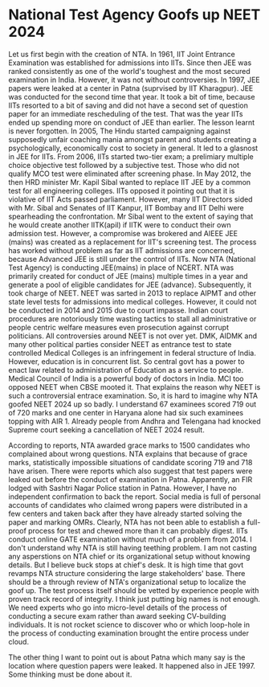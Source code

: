 # National Test Agency Goofs up NEET 2024

Let us first begin with the creation of NTA. In 1961, IIT Joint Entrance Examination was established
for admissions into IITs. Since then JEE was ranked consistently as one of the world's toughest and
the most secured examination in India. However, it was not without controversies. In 1997, JEE papers
were leaked at a center in Patna (suprvised by IIT Kharagpur). JEE was conducted for the second time
that year. It took a bit of time, because IITs resorted to a bit of saving and did not have a second
set of question paper for an immediate rescheduling of the test. That was the year IITs ended up 
spending more on conduct of JEE than earlier. The lesson learnt is never forgotten. In 2005, The Hindu
started campaigning against supposedly unfair coaching mania amongst parent and students creating
a psychologically, economically cost to society in general. It led to a glasnost in JEE for IITs.
From 2006, IITs started two-tier exam; a prelimiary multiple choice objective test followed by
a subjective test. Those who did not qualify MCO test were eliminated after screening phase. In
May 2012, the then HRD minister Mr. Kapil Sibal wanted to replace IIT JEE by a common test for
all engineering colleges. IITs opposed it pointing out that it is violative of IIT Acts passed
parliament. However, many IIT Directors sided with Mr. Sibal and Senates of IIT Kanpur, IIT Bombay
and IIT Delhi were spearheading the confrontation. Mr Sibal went to the extent of saying that 
he would create another IITK(apil) if IITK were to conduct their own admission test. However, a 
compromise was brokered and AIEEE JEE (mains) was created as a replacement for IIT's screening
test. The process has worked without problem as far as IIT admissions are concerned, because
Advanced JEE is still under the control of IITs. Now NTA (National Test Agency) is conducting
JEE(mains) in place of NCERT. NTA was primarily created for conduct of JEE (mains) multiple times
in a year and generate a pool of eligible candidates for JEE (advance). Subsequently, it took
charge of NEET. NEET was sarted in 2013 to replace AIPMT and other state level tests for admissions
into medical colleges. However, it could not be conducted in 2014 and 2015 due to court impasse. 
Indian court procedures are notoriously time wasting tactics to stall all administrative or
people centric welfare measures even prosecution against corrupt politicians. All
controversies around NEET is not over yet. DMK, AIDMK and many other political parties consider
NEET as entrance test to state controlled Medical Colleges is an infringement in federal 
structure of India. However, education is in concurrent list. So central govt has a power to 
enact law related to administration of Education as a service to people. Medical Council of India
is a powerful body of doctors in India. MCI too opposed NEET when CBSE mooted it. That explains 
the reason why NEET is such a controversial entrace examination. So, it is hard to imagine why
NTA goofed NEET 2024 up so badly. I understand 67 examinees scored 719 out of 720 marks and one
center in Haryana alone had six such examinees topping with AIR 1. Already people from Andhra
and Telengana had knocked Supreme court seeking a cancellation of NEET 2024 result. 

According to reports, NTA awarded grace marks to 1500 candidates who complained about wrong
questions. NTA explains that because of grace marks, statistically impossible situations of 
candidate scoring 719 and 718 have arisen. There were reports which also suggest that test papers
were leaked out before the conduct of examination in Patna. Apparently, an FIR lodged with
Sashtri Nagar Police station in Patna. However, I have no independent confirmation to back the
report. Social media is full of personal accounts of candidates who claimed wrong papers were
distributed in a few centers and taken back after they have already started solving the paper
and marking OMRs. Clearly, NTA has not been able to establish a full-proof process for test
and chewed more than it can probably digest. IITs conduct online GATE examination without much
of a problem from 2014. I don't understand why NTA is still having teething problem. I am not
casting any asperstions on NTA chief or its organizational setup without knowing details. But
I believe buck stops at chief's desk. It is high time that govt revamps NTA structure considering
the large stakeholders' base. There should be a through review of NTA's organizational setup 
to localize the goof up. The test process itself should be vetted by experience people with proven
track record of integrity. I think just putting big names is not enough. We need experts who
go into micro-level details of the process of conducting a secure exam rather than award seeking
CV-building individuals. It is not rocket science to discover who or which loop-hole in the
process of conducting examination brought the entire process under cloud. 

The other thing I want to point out is about Patna which many say is the location where question
papers were leaked. It happened also in JEE 1997. Some thinking must be done about it. 



